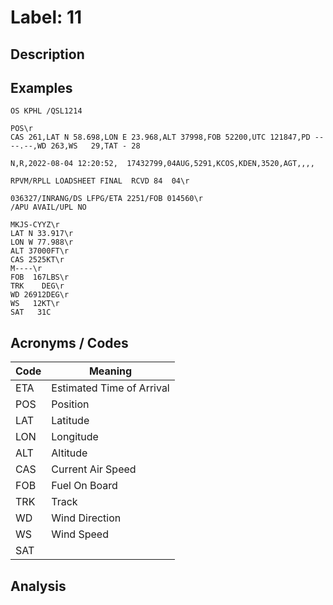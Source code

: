 # Label: 11

## Description

## Examples

```
OS KPHL /QSL1214
```

```
POS\r
CAS 261,LAT N 58.698,LON E 23.968,ALT 37998,FOB 52200,UTC 121847,PD ----.--,WD 263,WS   29,TAT - 28
```

```
N,R,2022-08-04 12:20:52,  17432799,04AUG,5291,KCOS,KDEN,3520,AGT,,,,
```

```
RPVM/RPLL LOADSHEET FINAL  RCVD 84  04\r

```

```
036327/INRANG/DS LFPG/ETA 2251/FOB 014560\r
/APU AVAIL/UPL NO
```

```
MKJS-CYYZ\r
LAT N 33.917\r
LON W 77.988\r
ALT 37000FT\r
CAS 2525KT\r
M----\r
FOB  167LBS\r
TRK    DEG\r
WD 26912DEG\r
WS   12KT\r
SAT   31C
```

## Acronyms / Codes

Code | Meaning
---- | -------
ETA | Estimated Time of Arrival
POS | Position
LAT | Latitude
LON | Longitude
ALT | Altitude
CAS | Current Air Speed
FOB | Fuel On Board
TRK | Track
WD | Wind Direction
WS | Wind Speed
SAT |

## Analysis
